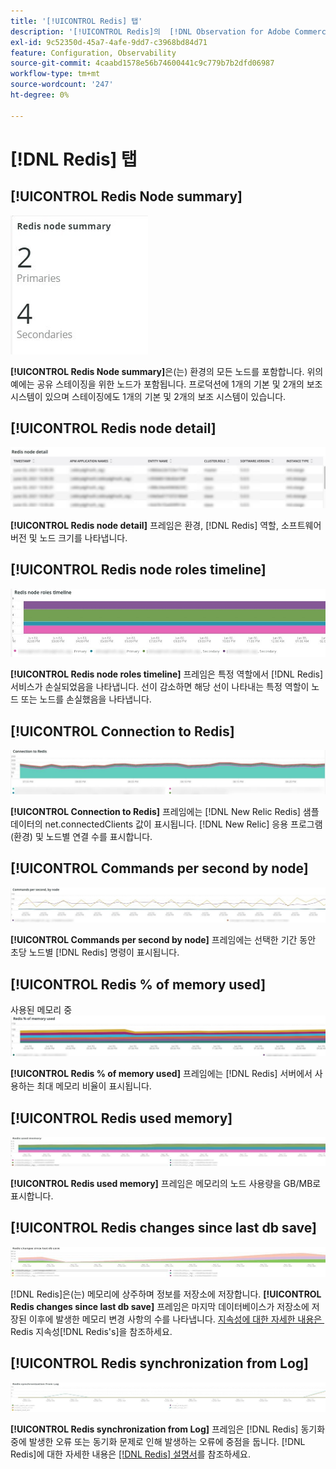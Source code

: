 ```yaml
---
title: '[!UICONTROL Redis] 탭'
description: '[!UICONTROL Redis]의  [!DNL Observation for Adobe Commerce] 탭에 대해 알아봅니다.'
exl-id: 9c52350d-45a7-4afe-9dd7-c3968bd84d71
feature: Configuration, Observability
source-git-commit: 4caabd1578e56b74600441c9c779b7b2dfd06987
workflow-type: tm+mt
source-wordcount: '247'
ht-degree: 0%

---
```


# [!DNL Redis] 탭

## [!UICONTROL Redis Node summary]

![Redis 노드 요약](../../assets/tools/observation-for-adobe-commerce/redis-tab-1.jpg)

**[!UICONTROL Redis Node summary]**&#x200B;은(는) 환경의 모든 노드를 포함합니다. 위의 예에는 공유 스테이징을 위한 노드가 포함됩니다. 프로덕션에 1개의 기본 및 2개의 보조 시스템이 있으며 스테이징에도 1개의 기본 및 2개의 보조 시스템이 있습니다.

## [!UICONTROL Redis node detail]

![Redis 서버 성능 메트릭 및 노드 구성 세부 정보](../../assets/tools/observation-for-adobe-commerce/redis-tab-2.jpg)

**[!UICONTROL Redis node detail]** 프레임은 환경, [!DNL Redis] 역할, 소프트웨어 버전 및 노드 크기를 나타냅니다.

## [!UICONTROL Redis node roles timeline]

![Redis 노드 역할 타임라인](../../assets/tools/observation-for-adobe-commerce/redis-tab-3.jpg)

**[!UICONTROL Redis node roles timeline]** 프레임은 특정 역할에서 [!DNL Redis] 서비스가 손실되었음을 나타냅니다. 선이 감소하면 해당 선이 나타내는 특정 역할이 노드 또는 노드를 손실했음을 나타냅니다.

## [!UICONTROL Connection to Redis]

![Redis에 연결](../../assets/tools/observation-for-adobe-commerce/redis-tab-4.jpg)

**[!UICONTROL Connection to Redis]** 프레임에는 [!DNL New Relic Redis] 샘플 데이터의 net.connectedClients 값이 표시됩니다. [!DNL New Relic] 응용 프로그램(환경) 및 노드별 연결 수를 표시합니다.

## [!UICONTROL Commands per second by node]

![노드별 초당 명령](../../assets/tools/observation-for-adobe-commerce/redis-tab-5.jpg)

**[!UICONTROL Commands per second by node]** 프레임에는 선택한 기간 동안 초당 노드별 [!DNL Redis] 명령이 표시됩니다.

## [!UICONTROL Redis % of memory used]

사용된 메모리 중 ![Redis %](../../assets/tools/observation-for-adobe-commerce/redis-tab-6.jpg)

**[!UICONTROL Redis % of memory used]** 프레임에는 [!DNL Redis] 서버에서 사용하는 최대 메모리 비율이 표시됩니다.

## [!UICONTROL Redis used memory]

![Redis 사용된 메모리](../../assets/tools/observation-for-adobe-commerce/redis-tab-7.jpg)

**[!UICONTROL Redis used memory]** 프레임은 메모리의 노드 사용량을 GB/MB로 표시합니다.

## [!UICONTROL Redis changes since last db save]

![마지막 DB 저장 이후 변경 내용 수정](../../assets/tools/observation-for-adobe-commerce/redis-tab-8.jpg)

[!DNL Redis]은(는) 메모리에 상주하며 정보를 저장소에 저장합니다. **[!UICONTROL Redis changes since last db save]** 프레임은 마지막 데이터베이스가 저장소에 저장된 이후에 발생한 메모리 변경 사항의 수를 나타냅니다. [&#x200B; 지속성에 대한 자세한 내용은 &#x200B;](https://redis.io/docs/latest/operate/oss_and_stack/management/persistence/)Redis 지속성[!DNL Redis's]을 참조하세요.

## [!UICONTROL Redis synchronization from Log]

![로그에서 Redis 동기화](../../assets/tools/observation-for-adobe-commerce/redis-tab-9.jpg)

**[!UICONTROL Redis synchronization from Log]** 프레임은 [!DNL Redis] 동기화 중에 발생한 오류 또는 동기화 문제로 인해 발생하는 오류에 중점을 둡니다. [!DNL Redis]에 대한 자세한 내용은 [[!DNL Redis] 설명서](https://redis.io/docs/)를 참조하세요.

